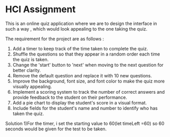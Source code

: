 # HCI Assignment
This is an online quiz application where we are to design the interface in such a way , which would look appealing to the one taking the quiz. 

The requirement for the project are as follows :
1. Add a timer to keep track of the time taken to complete the quiz.
2. Shuffle the questions so that they appear in a random order each time the quiz is taken.
3. Change the 'start' button to
'next' when moving to the next question for better clarity.
4. Remove the default question and replace it with 10 new questions.
5. Improve the background, font size, and font color to make the quiz more visually appealing.
6. Implement a scoring system to track the number of correct answers and provide feedback to the student on their performance.
7. Add a pie chart to display the student's score in a visual format.
8. Include fields for the student's name and number to identify who has taken the quiz.

Solution
1)For the timer, i set the starting value to 60(let timeLeft =60) so 60 seconds would be given for the test to be taken.